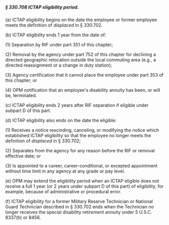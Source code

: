 ##### § 330.708 ICTAP eligibility period. #####

(a) ICTAP eligibility begins on the date the employee or former employee meets the definition of *displaced* in § 330.702.

(b) ICTAP eligibility ends 1 year from the date of:

(1) Separation by RIF under part 351 of this chapter;

(2) Removal by the agency under part 752 of this chapter for declining a directed geographic relocation outside the local commuting area (e.g., a directed reassignment or a change in duty station);

(3) Agency certification that it cannot place the employee under part 353 of this chapter; or

(4) OPM notification that an employee's disability annuity has been, or will be, terminated.

(c) ICTAP eligibility ends 2 years after RIF separation if eligible under subpart D of this part.

(d) ICTAP eligibility also ends on the date the eligible:

(1) Receives a notice rescinding, canceling, or modifying the notice which established ICTAP eligibility so that the employee no longer meets the definition of *displaced* in § 330.702;

(2) Separates from the agency for any reason before the RIF or removal effective date; or

(3) Is appointed to a career, career-conditional, or excepted appointment without time limit in any agency at any grade or pay level.

(e) OPM may extend the eligibility period when an ICTAP eligible does not receive a full 1 year (or 2 years under subpart D of this part) of eligibility, for example, because of administrative or procedural error.

(f) ICTAP eligibility for a former Military Reserve Technician or National Guard Technician described in § 330.702 ends when the Technician no longer receives the special disability retirement annuity under 5 U.S.C. 8337(h) or 8456.